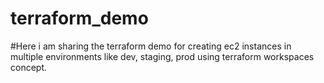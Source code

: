 # terraform_demo

#Here i am sharing the terraform demo for creating ec2 instances in multiple environments like dev, staging, prod using terraform workspaces concept.

